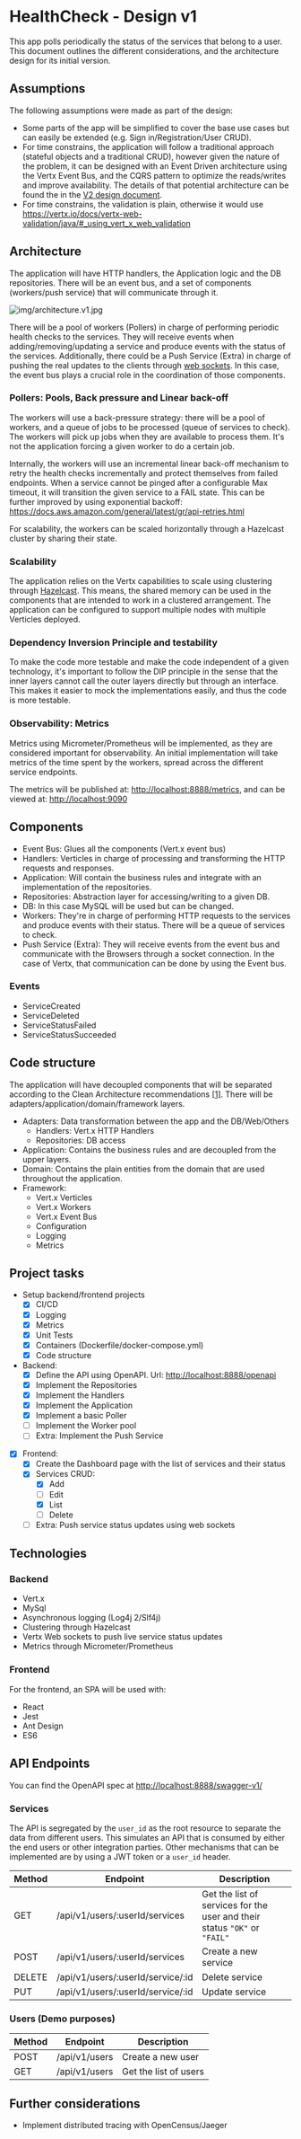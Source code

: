# HealthCheck - Design v1

This app polls periodically the status of the services
that belong to a user. This document outlines the different
considerations, and the architecture design for its initial version.

## Assumptions

The following assumptions were made as part of the design:

- Some parts of the app will be simplified to cover the base use cases but
  can easily be extended (e.g. Sign in/Registration/User CRUD).
- For time constrains, the application will follow a traditional
  approach (stateful objects and a traditional CRUD),
  however given the nature of the problem, it can be
  designed with an Event Driven architecture using the Vertx Event Bus,
  and the CQRS pattern to optimize the reads/writes and improve availability.
  The details of that potential architecture can be found the in
  the [V2 design document](design.v2.md).
- For time constrains, the validation is plain, otherwise it would use https://vertx.io/docs/vertx-web-validation/java/#_using_vert_x_web_validation
## Architecture

The application will have HTTP handlers, the Application logic and the DB
repositories. There will be an event bus, and a set of
components (workers/push service) that will communicate through it.

![img/architecture.v1.jpg](img/architecture.v1.jpg)

There will be a pool of workers (Pollers) in charge of performing
periodic health checks to the services. They will receive
events when adding/removing/updating a service and produce events
with the status of the services. Additionally, there could be
a Push Service (Extra) in charge of pushing the real updates to the
clients through [web sockets](https://vertx.io/blog/real-time-bidding-with-websockets-and-vert-x/).
In this case, the event bus plays a crucial
role in the coordination of those components.

### Pollers: Pools, Back pressure and Linear back-off

The workers will use a back-pressure strategy: there will be a pool of
workers, and a queue of jobs to be processed (queue of services to check).
The workers will pick up jobs when they are available to process them.
It's not the application forcing a given worker to do a certain job.

Internally, the workers will use an incremental linear back-off mechanism
to retry the health checks incrementally and protect themselves
from failed endpoints. When a service cannot be pinged after a configurable
Max timeout, it will transition the given service to a FAIL state. This can
be further improved by using exponential backoff: https://docs.aws.amazon.com/general/latest/gr/api-retries.html

For scalability, the workers can be scaled horizontally through a Hazelcast
cluster by sharing their state.

### Scalability

The application relies on the Vertx capabilities to scale using
clustering through [Hazelcast](https://hazelcast.com/blog/vert-x-cluster/).
This means, the shared memory
can be used in the components that are intended to work in a
clustered arrangement. The application can be configured to
support multiple nodes with multiple Verticles deployed.

### Dependency Inversion Principle and testability

To make the code more testable and make the code independent of a given
technology, it's important to follow the DIP principle in the sense that
the inner layers cannot call the outer layers directly but through an interface.
This makes it easier to mock the implementations easily, and thus the
code is more testable.

### Observability: Metrics

Metrics using Micrometer/Prometheus will be implemented, as they are considered
important for observability. An initial implementation will take metrics
of the time spent by the workers, spread across the different service endpoints.

The metrics will be published at: [http://localhost:8888/metrics](http://localhost:8888/metrics),
and can be viewed at: [http://localhost:9090](http://localhost:9090)

## Components

- Event Bus: Glues all the components (Vert.x event bus)
- Handlers: Verticles in charge of processing and transforming the HTTP
  requests and responses.
- Application: Will contain the business rules and integrate with
  an implementation of the repositories.
- Repositories: Abstraction layer for accessing/writing to a given DB.
- DB: In this case MySQL will be used but can be changed.
- Workers: They're in charge of performing HTTP requests to the services
  and produce events with their status. There will be a queue of services
  to check.
- Push Service (Extra): They will receive events from the event bus and communicate
  with the Browsers through a socket connection. In the case of Vertx, that
  communication can be done by using the Event bus.

### Events

- ServiceCreated
- ServiceDeleted
- ServiceStatusFailed
- ServiceStatusSucceeded

## Code structure

The application will have decoupled components that will be separated
according to the Clean Architecture recommendations [[1]](https://blog.cleancoder.com/uncle-bob/2012/08/13/the-clean-architecture.html).
There will be adapters/application/domain/framework layers.

- Adapters: Data transformation between the app and the DB/Web/Others
  - Handlers: Vert.x HTTP Handlers
  - Repositories: DB access
- Application: Contains the business rules and are decoupled from the
  upper layers.
- Domain: Contains the plain entities from the domain that are used throughout
  the application.
- Framework:
  - Vert.x Verticles
  - Vert.x Workers
  - Vert.x Event Bus
  - Configuration
  - Logging
  - Metrics

## Project tasks

- Setup backend/frontend projects
  - [x] CI/CD
  - [x] Logging
  - [x] Metrics
  - [x] Unit Tests
  - [x] Containers (Dockerfile/docker-compose.yml)
  - [x] Code structure
- Backend:
  - [x] Define the API using OpenAPI. Url: [http://localhost:8888/openapi](http://localhost:8888/swagger)
  - [x] Implement the Repositories
  - [x] Implement the Handlers
  - [x] Implement the Application
  - [x] Implement a basic Poller
  - [ ] Implement the Worker pool
  - [ ] Extra: Implement the Push Service
- [x] Frontend:
  - [x] Create the Dashboard page with the list of services and their status
  - [x] Services CRUD:
    - [x] Add
    - [ ] Edit
    - [x] List
    - [ ] Delete
  - [ ] Extra: Push service status updates using web sockets

## Technologies

### Backend

- Vert.x
- MySql
- Asynchronous logging (Log4j 2/Slf4j)
- Clustering through Hazelcast
- Vertx Web sockets to push live service status updates
- Metrics through Micrometer/Prometheus

### Frontend

For the frontend, an SPA will be used with:

- React
- Jest
- Ant Design
- ES6

## API Endpoints

You can find the OpenAPI spec at [http://localhost:8888/swagger-v1/](http://localhost:8888/swagger-v1/)

### Services

The API is segregated by the `user_id` as the root resource to separate
the data from different users. This simulates an API that is consumed
by either the end users or other integration parties. Other mechanisms
that can be implemented are by using a JWT token or a `user_id` header.

Method | Endpoint | Description
--- | --- | ---
GET | /api/v1/users/:userId/services | Get the list of services for the user and their status `"OK"` or `"FAIL"`
POST | /api/v1/users/:userId/services | Create a new service
DELETE | /api/v1/users/:userId/service/:id | Delete service
PUT | /api/v1/users/:userId/service/:id | Update service

### Users (Demo purposes)

Method | Endpoint | Description
--- | --- | ---
POST | /api/v1/users | Create a new user
GET | /api/v1/users | Get the list of users

## Further considerations

- Implement distributed tracing with OpenCensus/Jaeger
